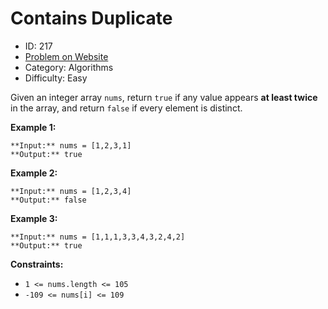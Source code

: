 # Contains Duplicate
* ID: 217
* [Problem on Website](https://leetcode.com/problems/contains-duplicate)
* Category: Algorithms
* Difficulty: Easy

Given an integer array `nums`, return `true` if any value appears **at least twice** in the array, and return `false` if every element is distinct.




**Example 1:**



```
**Input:** nums = [1,2,3,1]
**Output:** true

```
**Example 2:**



```
**Input:** nums = [1,2,3,4]
**Output:** false

```
**Example 3:**



```
**Input:** nums = [1,1,1,3,3,4,3,2,4,2]
**Output:** true

```


**Constraints:**


* `1 <= nums.length <= 105`
* `-109 <= nums[i] <= 109`



